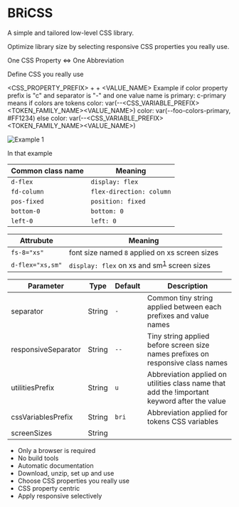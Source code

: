 # BRiCSS

A simple and tailored low-level CSS library.

Optimize library size by selecting responsive CSS properties you really use.

One CSS Property <=> One Abbreviation

Define CSS you really use

<CSS_PROPERTY_PREFIX> + <SEPARATOR> + <VALUE_NAME>
Example
if color property prefix is "c" and separator is "-" and one value name is primary:
c-primary
means if colors are tokens
color: var(--<CSS_VARIABLE_PREFIX><SEPARATOR><TOKEN_FAMILY_NAME><VALUE_NAME>)
color: var(--foo-colors-primary, #FF1234)
else
color: var(--<CSS_VARIABLE_PREFIX><SEPARATOR><TOKEN_FAMILY_NAME><VALUE_NAME>)

![Example 1](assets/medias/example-01.avif)

In that example

| Common class name | Meaning |
|- |- |
| `d-flex` | `display: flex` |
| `fd-column` | `flex-direction: column` |
| `pos-fixed` | `position: fixed` |
| `bottom-0` | `bottom: 0` |
| `left-0` | `left: 0` |

| Attrubute | Meaning |
|- |- |
| `fs-8="xs"` | font size named `8` applied on xs screen sizes |
| `d-flex="xs,sm"` | `display: flex` on xs and sm<sup>[1]</sup> screen sizes |


| Parameter | Type | Default | Description |
|- |- |- |- |
| separator | String | `-` | Common tiny string applied between each prefixes and value names |
| responsiveSeparator | String | `--` | Tiny string applied before screen size names prefixes on responsive class names |
| utilitiesPrefix | String | `u` | Abbreviation applied on utilities class name that add the !important keyword after the value |
| cssVariablesPrefix | String | `bri` | Abbreviation applied for tokens CSS variables |
| screenSizes | String | |

[1]: #pouet

* Only a browser is required
* No build tools
* Automatic documentation
* Download, unzip, set up and use
* Choose CSS properties you really use
* CSS property centric
* Apply responsive selectively